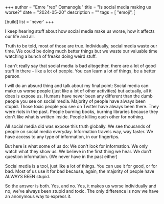 +++
author = "Emre \"reo\" Osmanoglu"
title = "Is social media making us worse?"
date = "2024-05-20"
description = ""
tags = [
    "emoji",
]

[build]
    list = 'never'
+++
<!--more-->

I keep hearing stuff about how social media make us worse, how it affects our life and all.

Truth to be told, most of those are true. Individually, social media waste our time. We could be doing much better things but we waste our valuable time watching a bunch of freaks doing weird stuff.

I can't really say that social media is bad altogether, there are a lot of good stuff in there – like a lot of people. You can learn a lot of things, be a better person.

I will do an absurd thing and talk about my final point: Social media can make us worse people (just like a lot of other activities) but actually, all it does is expose us. Humans have never been any different than the dumb people you see on social media. Majority of people have always been stupid. Those toxic people you see on Twitter have always been there. They were riots in the past. People burning books, burning libraries because they don't like what is written inside. People killing each other for nothing.

All social media did was expose this truth globally. We see thousands of people on social media everyday. Information travels way, way faster. We have access to any type of information, in our fingertips.

But here is what some of us do: We don't look for information. We only watch what they show us. We believe in the first thing we hear. We don't question information. (We never have in the past either)

Social media is a tool, just like a lot of things. You can use it for good, or for bad. Most of us use it for bad because, again, the majority of people have ALWAYS BEEN stupid.

So the answer is both. Yes, and no. Yes, it makes us worse individually and no, we've always been stupid and toxic. The only difference is now we have an anonymous way to express it.

